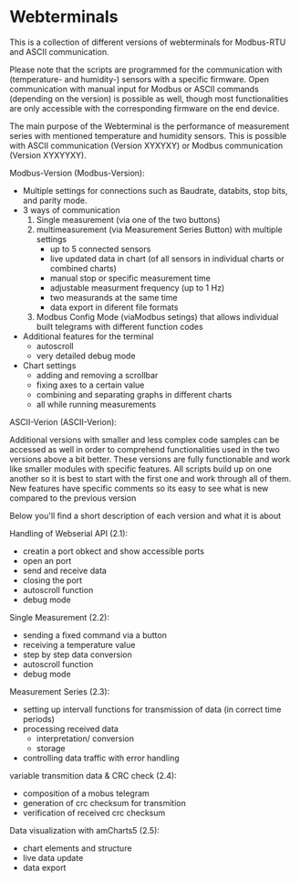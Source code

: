 # Webterminals
This is a collection of different versions of webterminals for Modbus-RTU and ASCII communication.

Please note that the scripts are programmed for the communication with (temperature- and humidity-) sensors with a specific firmware.
Open communication with manual input for Modbus or ASCII commands (depending on the version) is possible as well, though most functionalities are only accessible with the corresponding firmware on the end device.

The main purpose of the Webterminal is the performance of measurement series with mentioned temperature and humidity sensors.
This is possible with ASCII communication (Version XYXYXY) or Modbus communication (Version XYXYYXY).

Modbus-Version (Modbus-Version):
- Multiple settings for connections such as Baudrate, databits, stop bits, and parity mode.
- 3 ways of communication
    1. Single measurement (via one of the two buttons)
    2. multimeasurement (via Measurement Series Button) with multiple settings
        - up to 5 connected sensors
        - live updated data in chart (of all sensors in individual charts or combined charts)
        - manual stop or specific measurement time
        - adjustable measurment frequency (up to 1 Hz)
        - two measurands at the same time
        - data export in diferent file formats
    3. Modbus Config Mode (viaModbus setings) that allows individual built telegrams with different function codes
- Additional features for the terminal 
  - autoscroll
  - very detailed debug mode
- Chart settings
  - adding and removing a scrollbar
  - fixing axes to a certain value
  - combining and separating graphs in different charts
  - all while running measurements

ASCII-Verion (ASCII-Verion):


Additional versions with smaller and less complex code samples can be accessed as well in order to comprehend functionalities used in the two versions above a bit better.
These versions are fully functionable and work like smaller modules with specific features. 
All scripts build up on one another so it is best to start with the first one and work through all of them. New features have specific comments so its easy to see what is new compared to the previous version

Below you'll find a short description of each version and what it is about


Handling of Webserial API (2.1):
- creatin a port obkect and show accessible ports
- open an port
- send and receive data
- closing the port
- autoscroll function
- debug mode



Single Measurement (2.2):
- sending a fixed command via a button
- receiving a temperature value
- step by step data conversion
- autoscroll function
- debug mode



Measurement Series (2.3):
- setting up intervall functions for transmission of data (in correct time periods)
- processing received data
  	- interpretation/ conversion
  	- storage
- controlling data traffic with error handling 



variable transmition data & CRC check (2.4):
- composition of a mobus telegram
- generation of crc checksum for transmition
- verification of received crc checksum



Data visualization with amCharts5 (2.5):
- chart elements and structure
- live data update
- data export



